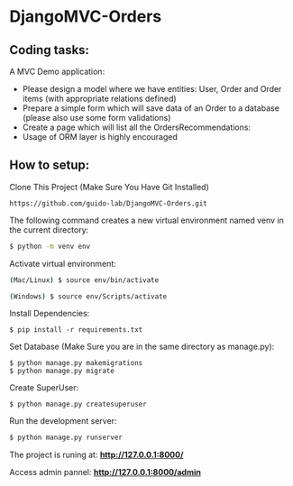 # DjangoMVC-Orders

## Coding tasks:
A MVC Demo application:
- Please design a model where we have entities: User, Order and Order items (with appropriate relations defined)
- Prepare a simple form which will save data of an Order to a database (please also use some form validations)
- Create a page which will list all the OrdersRecommendations:
- Usage of ORM layer is highly encouraged

## How to setup:
Clone This Project (Make Sure You Have Git Installed)
```
https://github.com/guido-lab/DjangoMVC-Orders.git
```

The following command creates a new virtual environment named venv in the current directory:

```bash
$ python -m venv env
```

Activate virtual environment:

```bash
(Mac/Linux) $ source env/bin/activate
```

```bash
(Windows) $ source env/Scripts/activate
```

Install Dependencies:

```
$ pip install -r requirements.txt
```

Set Database (Make Sure you are in the same directory as manage.py):
```
$ python manage.py makemigrations
$ python manage.py migrate
```
Create SuperUser:
```
$ python manage.py createsuperuser
```

Run the development server:

```bash
$ python manage.py runserver
```

The project is runing at: **http://127.0.0.1:8000/**

Access admin pannel: **http://127.0.0.1:8000/admin**

